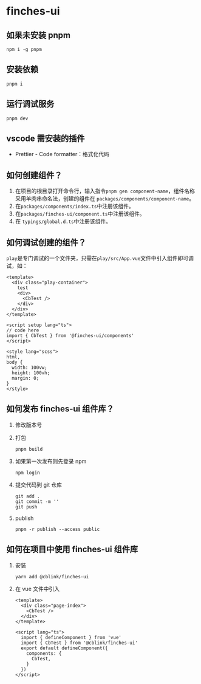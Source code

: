 # finches-ui

## 如果未安装 pnpm

```shell
npm i -g pnpm
```

## 安装依赖

```shell
pnpm i
```

## 运行调试服务

```shell
pnpm dev
```



## vscode 需安装的插件

* Prettier - Code formatter：格式化代码



## 如何创建组件？

1. 在项目的根目录打开命令行，输入指令`pnpm gen component-name`，组件名称采用羊肉串命名法，创建的组件在 `packages/components/component-name`。
2. 在`packages/components/index.ts`中注册该组件。
3. 在`packages/finches-ui/component.ts`中注册该组件。
4. 在 `typings/global.d.ts`中注册该组件。



## 如何调试创建的组件？

`play`是专门调试的一个文件夹，只需在`play/src/App.vue`文件中引入组件即可调试，如：

```vue
<template>
  <div class="play-container">
    test
    <div>
      <CbTest />
    </div>
  </div>
</template>

<script setup lang="ts">
// code here
import { CbTest } from '@finches-ui/components'
</script>

<style lang="scss">
html,
body {
  width: 100vw;
  height: 100vh;
  margin: 0;
}
</style>

```



## 如何发布 finches-ui 组件库？

1. 修改版本号

2. 打包

   ```shell
   pnpm build
   ```

3. 如果第一次发布则先登录 npm

   ```shell
   npm login
   ```

2. 提交代码到 git 仓库

   ```shell
   git add .
   git commit -m ''
   git push
   ```

3. publish

   ```shell
   pnpm -r publish --access public
   ```

   

## 如何在项目中使用 finches-ui 组件库

1. 安装

   ```shell
   yarn add @cblink/finches-ui
   ```

2. 在 vue 文件中引入

   ```vue
   <template>
     <div class="page-index">
       <CbTest />
     </div>
   </template>
   
   <script lang="ts">
     import { defineComponent } from 'vue'
     import { CbTest } from '@cblink/finches-ui'
     export default defineComponent({
       components: {
         CbTest,
       }
     })
   </script>
   ```

   
